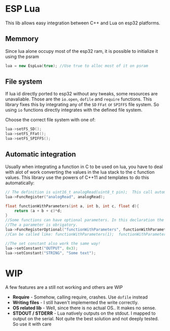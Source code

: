 # ESP Lua

This lib allows easy integration between C++ and Lua on esp32 platforms.

## Memmory

Since lua alone occupy most of the esp32 ram, it is possible to initialize it using the psram
```cpp
lua = new EspLua(true); //Use true to alloc most of it on psram
```

## File system

If lua id directly ported to esp32 without any tweaks, some resources are unavaliable. Those are the `io.open`, `dofile` and `require` functions. This library fixes this by integrating any of the `SD` `FFat` or `SPIFFS` file system. So using `io` functions directly integrates with the defined file system.

Choose the correct file system with one of:
```cpp
lua->setFS_SD();
lua->setFS_FFat();
lua->setFS_SPIFFS();
```

## Automatic integration

Usually when integrating a function in C to be used on lua, you have to deal with alot of work converting the values in the lua stack to the c function values. This library use the powers of C++11 and templates to do this automatically:

```cpp
// The definition is uint16_t analogRead(uint8_t pin);  This call automatically infer the types and work to bing the function with the correct types
lua->FuncRegister("analogRead", analogRead);

float functionWithParameters(int a, int b, int c, float d){
	return (a + b + c)*d;
}
//Some functions can have optional parameters. In this declaration the optional param,eters are backwards oriented, so it is d=1.0f, c=3 and b=2
//The a parameter is obrigatory.
lua->FuncRegisterOptional("functionWithParameters", functionWithParameters, 1.0f, 3, 2);
//Can be called like: functionWithParameters(1);  functionWithParameters(1, 0), functionWithParameters(1, 0, 0) and functionWithParameters(1, 0, 0, 0.5);

//The set constant also work the same way!
lua->setConstant("OUTPUT", 0x3);
lua->setConstant("STRING", "Some text");
 ```  

# WIP

A few features are a still not working and others are WIP

* **Require** - Somehow, calling require, crashes. Use `dofile` instead
* **Writing files** - I still haven't implemented the write correctly.
* **OS related lib** - Well, since there is no actual OS.. It makes no sense.
* **STDOUT / STDERR** - Lua natively outputs on the stdout. I mapped to output on the serial. Not quite the best solution and not deeply tested. So use it with care